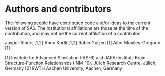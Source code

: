 <!-- 
SAS - Assessing the similarity of real matrices with arbitrary shape.
Copyright (C) 2024 Forschungszentrum Juelich GmbH, IAS-6

This program is free software: you can redistribute it and/or modify it under
the terms of the GNU General Public License as published by the Free Software
Foundation, either version 3 of the License, or (at your option) any later
version.
This program is distributed in the hope that it will be useful, but WITHOUT ANY
WARRANTY; without even the implied warranty of MERCHANTABILITY or FITNESS FOR A
PARTICULAR PURPOSE. See the GNU General Public License for more details.
You should have received a copy of the GNU General Public License along with
this program. If not, see <https://www.gnu.org/licenses/>.

SPDX-License-Identifier: GPL-3.0-or-later
-->

# Authors and contributors

The following people have contributed code and/or ideas to the current version of SAS.
The institutional affiliations are those at the time of the contribution, and may not be the current affiliation of a contributor.

Jasper Albers [1,2]
Anno Kurth [1,2]
Robin Gutzen [1]
Aitor Morales-Gregorio [1]

[1] Institute for Advanced Simulation (IAS-6) and JARA-Institute Brain Structure-Function Relationships (INM-10), Jülich Research Centre, Jülich, Germany
[2] RWTH Aachen University, Aachen, Germany